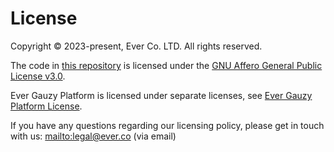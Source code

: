 # License

Copyright © 2023-present, Ever Co. LTD. All rights reserved.

The code in [this repository](https://github.com/ever-co/ever-gauzy-terraform) is licensed under the [GNU Affero General Public License v3.0](https://www.gnu.org/licenses/agpl-3.0.txt).

Ever Gauzy Platform is licensed under separate licenses, see [Ever Gauzy Platform License](https://github.com/ever-co/ever-gauzy/blob/develop/LICENSE.md).

If you have any questions regarding our licensing policy, please get in touch with us: <mailto:legal@ever.co> (via email)
